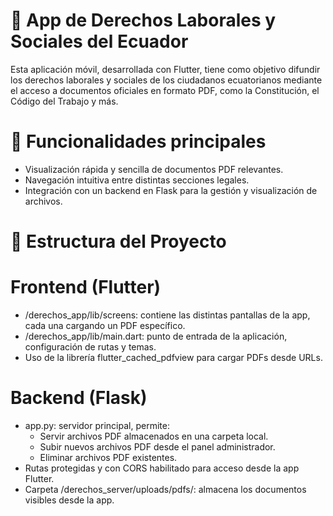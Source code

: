 # 📱 App de Derechos Laborales y Sociales del Ecuador

Esta aplicación móvil, desarrollada con Flutter, tiene como objetivo difundir los derechos laborales y sociales de los ciudadanos ecuatorianos mediante el acceso a documentos oficiales en formato PDF, como la Constitución, el Código del Trabajo y más.

# 🎯 Funcionalidades principales
- Visualización rápida y sencilla de documentos PDF relevantes.
- Navegación intuitiva entre distintas secciones legales.
- Integración con un backend en Flask para la gestión y visualización de archivos.

# 🧱 Estructura del Proyecto
 # Frontend (Flutter)
- /derechos_app/lib/screens: contiene las distintas pantallas de la app, cada una cargando un PDF específico.
- /derechos_app/lib/main.dart: punto de entrada de la aplicación, configuración de rutas y temas.
- Uso de la librería flutter_cached_pdfview para cargar PDFs desde URLs.
 # Backend (Flask)
- app.py: servidor principal, permite:
    - Servir archivos PDF almacenados en una carpeta local.
    - Subir nuevos archivos PDF desde el panel administrador.
    - Eliminar archivos PDF existentes.
- Rutas protegidas y con CORS habilitado para acceso desde la app Flutter.
- Carpeta /derechos_server/uploads/pdfs/: almacena los documentos visibles desde la app.
